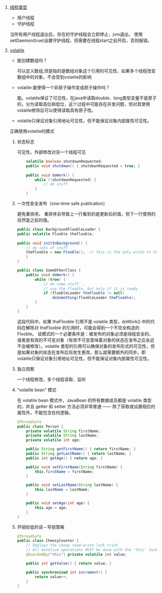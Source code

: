 1. [线程类型](ThreadTypeDemo.java)
    - 用户线程
    - 守护线程
    
    当所有用户线程退出后，存在的守护线程会立即停止，jvm退出。
    使用setDaemon(true)设置守护线程，但需要在线程start之前开启，否则报错。

2. [volatile](VolatileDemo.java)

    - 能创建数组吗？
    
        可以定义数组,但是指的是数组对象这个引用的可见性，如果多个线程改变数组中的对象，不会受到volatile的影响
    - volatile 能使得一个非原子操作变成原子操作吗？
    
        能。volatile保证了可见性，在java中读取double、long类型变量不是原子的，分为读取高位和低位，这个过程中可能存在并发问题，但对其使用volatile修饰后可以使得读取具有原子性。

    - volatile只保证对象引用地址可见性，但不能保证对象内部属性可见性。

    正确使用volatile的模式
    1. 状态标志
    
        可见性，外部修改对另一个线程可见
        
        ```java
            volatile boolean shutdownRequested;
            public void shutdown() { shutdownRequested = true; }
            
            public void doWork() { 
                while (!shutdownRequested) { 
                    // do stuff
                }
            }
        ```
    2. 一次性安全发布（one-time safe publication）
        
        避免重排序。
        重排序会导致上一行看到的是更新后的值，但下一行使用的任然是之前的值。
        ```java
        public class BackgroundFloobleLoader {
        public volatile Flooble theFlooble;
     
        public void initInBackground() {
            // do lots of stuff
            theFlooble = new Flooble();  // this is the only write to theFlooble
            }
        }
        
        public class SomeOtherClass {
            public void doWork() {
                while (true) { 
                    // do some stuff...
                    // use the Flooble, but only if it is ready
                    if (floobleLoader.theFlooble != null) 
                        doSomething(floobleLoader.theFlooble);
                }
            }
        }
        ```
        这段代码中，如果 theFlooble 引用不是 volatile 类型，doWork() 中的代码在解除对 theFlooble 的引用时，可能会得到一个不完全构造的 Flooble。
        该模式的一个必要条件是：被发布的对象必须是线程安全的，或者是有效的不可变对象（有效不可变意味着对象的状态在发布之后永远不会被修改）。volatile 类型的引用可以确保对象的发布形式的可见性，但是如果对象的状态在发布后将发生更改，那么就需要额外的同步。即volatile只保证对象引用地址可见性，但不能保证对象内部属性可见性。

    3. 独立观察
    
        一个线程修改，多个线程读取、监听
    
    4. “volatile bean” 模式
    
        在 volatile bean 模式中，JavaBean 的所有数据成员都是 volatile 类型的，并且 getter 和 setter 方法必须非常普通 —— 除了获取或设置相应的属性外，不能包含任何逻辑。
        ```java
        @ThreadSafe
        public class Person {
            private volatile String firstName;
            private volatile String lastName;
            private volatile int age;
        
            public String getFirstName() { return firstName; }
            public String getLastName() { return lastName; }
            public int getAge() { return age; }
        
            public void setFirstName(String firstName) { 
                this.firstName = firstName;
            }
        
            public void setLastName(String lastName) { 
                this.lastName = lastName;
            }
        
            public void setAge(int age) { 
                this.age = age;
            }
        }
        ```
    
    5. 开销较低的读－写锁策略
    
        ```java
        @ThreadSafe
        public class CheesyCounter {
            // Employs the cheap read-write lock trick
            // All mutative operations MUST be done with the 'this' lock held
            @GuardedBy("this") private volatile int value;
        
            public int getValue() { return value; }
        
            public synchronized int increment() {
                return value++;
            }
        }
        ```